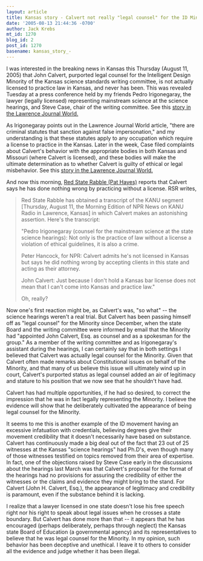 ```yaml
---
layout: article
title: Kansas story - Calvert not really "legal counsel" for the ID Minority
date: '2005-08-13 21:44:36 -0700'
author: Jack Krebs
mt_id: 1270
blog_id: 2
post_id: 1270
basename: kansas_story_-
---
```

I was interested in the breaking news in Kansas this Thursday (August 11, 2005) that John Calvert, purported legal counsel for the Intelligent Design Minority of the Kansas science standards writing committee, is not actually licensed to practice law in Kansas, and never has been.   This was revealed Tuesday at a press conference held by my friends Pedro Irigonegaray, the lawyer (legally licensed) representing mainstream science at the science hearings, and Steve Case, chair of the writing committee.  See this [story in the Lawrence Journal World.](http://www2.ljworld.com/news/2005/aug/11/attorney_evolution_case_not_licensed_kansas/)

As Irigonegaray points out in the Lawrence Journal World article, "there are criminal statutes that sanction against false impersonation," and my understanding is that these statutes apply to any occupation which require a license to practice in the Kansas.  Later in the week, Case filed complaints about Calvert's behavior with the appropriate bodies in both Kansas and Missouri (where Calvert is licensed), and these bodies will make the ultimate determination as to whether Calvert is guilty of ethical or legal misbehavior. See this [story in the Lawrence Journal World.](http://www2.ljworld.com/news/2005/aug/13/scientist_files_complaint_about_lawyer/)

And now this morning, [Red State Rabble (Pat Hayes)](http://redstaterabble.blogspot.com/) reports that Calvert says he has done nothing wrong by practicing without a license. RSR writes,

>  Red State Rabble has obtained a transcript of the KANU segment \[Thursday, August 11, the Morning Edition of NPR News on KANU Radio in Lawrence, Kansas\] in which Calvert makes an astonishing assertion. Here's the transcript:
> 
> "Pedro Irigonegaray (counsel for the mainstream science at the state science hearings): Not only is the practice of law without a license a violation of ethical guidelines, it is also a crime.
> 
> Peter Hancock, for NPR: Calvert admits he's not licensed in Kansas but says he did nothing wrong by accepting clients in this state and acting as their attorney.
> 
> John Calvert: Just because I don't hold a Kansas bar license does not mean that I can't come into Kansas and practice law."
> 
> Oh, really?

Now one's first reaction might be, as Calvert's was, "so what" -- the science hearings weren't a real trial.  But Calvert has been passing himself off as "legal counsel" for the Minority since December, when the state Board and the writing committee were informed by email that the Minority had "appointed John Calvert, Esq. as counsel and as a spokesman for the group."  As a member of the writing committee and as Irigonegaray's assistant during the hearings, I can certainly say that in both settings I believed that Calvert was actually legal counsel for the Minority.  Given that Calvert often made remarks about Constitutional issues on behalf of the Minority, and that many of us believe this issue will ultimately wind up in court, Calvert's purported status as legal counsel added an air of legitimacy and stature to his position that we now see that he shouldn't have had.

Calvert has had multiple opportunities, if he had so desired, to correct the impression that he was in fact legally representing the Minority.  I believe the evidence will show that he deliberately cultivated the appearance of being legal counsel for the Minority. 

It seems to me this is another example of the ID movement having an excessive infatuation with credentials, believing degrees give their movement credibility that it doesn't necessarily have based on substance.  Calvert has continuously made a big deal out of the fact that 23 out of 25 witnesses at the Kansas "science hearings" had Ph.D's, even though many of those witnesses testified on topics removed from their area of expertise.  In fact, one of the objections raised by Steve Case early in the discussions about the hearings last March was that Calvert's proposal for the format of the hearings had no provisions for assuring the credibility of either the witnesses or the claims and evidence they might bring to the stand.  For Calvert (John H. Calvert, Esq.), the appearance of legitimacy and credibility is paramount, even if the substance behind it is lacking. 

I realize that a lawyer licensed in one state doesn't lose his free speech right nor his right to speak about legal issues when he crosses a state boundary.  But Calvert has done more than that -- it appears that he has encouraged (perhaps deliberately, perhaps through neglect) the Kansas state Board of Education (a governmental agency) and its representatives to believe that he was legal counsel for the Minority.  In my opinion, such behavior has been deceptive and unethical.  I leave it to others to consider all the evidence and judge whether it has been illegal.
